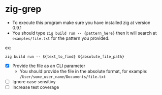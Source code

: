 # zig-grep

- To execute this program make sure you have installed zig at version 0.9.1
- You should type `zig build run -- {pattern_here}` then it will search at `examples/file.txt` for the pattern you provided.

ex:

```
zig build run -- ${text_to_find} ${absolute_file_path}
```

- [x] Provide the file as an CLI parameter
  - You should provide the file in the absolute format, for example: `/User/some_user_name/Documents/file.txt`
- [ ] Ignore case sensitivy
- [ ] Increase test coverage
